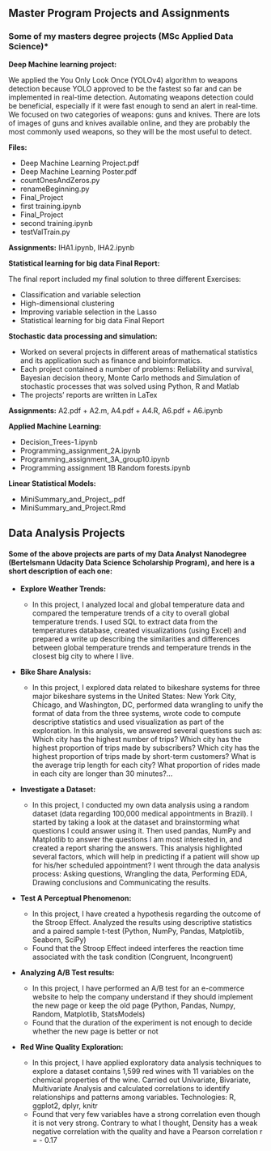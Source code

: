 
## Master Program Projects and Assignments 
### Some of my masters degree projects (MSc Applied Data Science)*


**Deep Machine learning project:**

We applied the You Only Look Once (YOLOv4) algorithm to weapons detection because YOLO approved to be the fastest so far and can be implemented in real-time detection. Automating weapons detection could be beneficial, especially if it were fast enough to send an alert in real-time. We focused on two categories of weapons: guns and knives. There are lots of images of guns and knives available online, and they are probably the most commonly used weapons, so they will be the most useful to detect.

**Files:** 
* Deep Machine Learning Project.pdf
* Deep Machine Learning Poster.pdf
* countOnesAndZeros.py
* renameBeginning.py
* Final_Project
* first training.ipynb
* Final_Project
* second training.ipynb
* testValTrain.py

**Assignments:** IHA1.ipynb, IHA2.ipynb


**Statistical learning for big data Final Report:**

The final report included my final solution to three different Exercises:
* Classification and variable selection
* High-dimensional clustering
* Improving variable selection in the Lasso
* Statistical learning for big data Final Report



**Stochastic data processing and simulation:**
*	Worked on several projects in different areas of mathematical statistics and its application such as finance and bioinformatics.
* Each project contained a number of problems: Reliability and survival, Bayesian decision theory, Monte Carlo methods and Simulation of stochastic processes that was solved using Python, R and Matlab
* The projects’ reports are written in LaTex

**Assignments:** A2.pdf + A2.m, A4.pdf + A4.R, A6.pdf + A6.ipynb


**Applied Machine Learning:**
* Decision_Trees-1.ipynb
* Programming_assignment_2A.ipynb
* Programming_assignment_3A_group10.ipynb
* Programming assignment 1B Random forests.ipynb


**Linear Statistical Models:**
* MiniSummary_and_Project_.pdf
* MiniSummary_and_Project.Rmd



## Data Analysis Projects
#### Some of the above projects are parts of my Data Analyst Nanodegree (Bertelsmann Udacity Data Science Scholarship Program), and here is a short description of each one:

* **Explore Weather Trends:**
  - In this project, I analyzed local and global temperature data and compared the temperature trends of a city to overall global             temperature trends. I used SQL to extract data from the temperatures database, created visualizations (using Excel) and prepared a         write up describing the similarities and differences between global temperature trends and temperature trends in the closest big city     to where I live.
 
  
* **Bike Share Analysis:** 
  - In this project, I explored data related to bikeshare systems for three major bikeshare systems in the United States: New York City,       Chicago, and Washington, DC, performed data wrangling to unify the format of data from the three systems, wrote code to compute           descriptive statistics and used visualization as part of the exploration. In this analysis, we answered several questions such as:         Which city has the highest number of trips? Which city has the highest proportion of trips made by subscribers? Which city has the         highest proportion of trips made by short-term customers? What is the average trip length for each city? What proportion of rides made     in each city are longer than 30 minutes?...
 

* **Investigate a Dataset:**
  - In this project, I conducted my own data analysis using a random dataset (data regarding 100,000 medical appointments in Brazil). I       started by taking a look at the dataset and brainstorming what questions I could answer using it. Then used pandas, NumPy and             Matplotlib to answer the questions I am most interested in, and created a report sharing the answers. This analysis highlighted           several factors, which will help in predicting if a patient will show up for his/her scheduled appointment? I went through the data       analysis process: Asking questions, Wrangling the data, Performing EDA, Drawing conclusions and Communicating the results.
  
  
* **Test A Perceptual Phenomenon:**
  - In this project, I have created a hypothesis regarding the outcome of the Stroop Effect. Analyzed the results using descriptive           statistics and a paired sample t-test (Python, NumPy, Pandas, Matplotlib, Seaborn, SciPy)
  - Found that the Stroop Effect indeed interferes the reaction time associated with the task condition (Congruent, Incongruent)
  

* **Analyzing A/B Test results:**
  - In this project, I have performed an A/B test for an e-commerce website to help the company understand if they should implement the     new page or keep the old page (Python, Pandas, Numpy, Random, Matplotlib, StatsModels)
  - Found that the duration of the experiment is not enough to decide whether the new page is better or not
  
  
* **Red Wine Quality Exploration:**
  - In this project, I have applied exploratory data analysis techniques to explore a dataset contains 1,599 red wines with 11 variables     on the chemical properties of the wine. Carried out Univariate, Bivariate, Multivariate Analysis and calculated correlations to         identify relationships and patterns among variables. Technologies: R, ggplot2, dplyr, knitr
  - Found that very few variables have a strong correlation even though it is not very strong. Contrary to what I thought, Density has a     weak negative correlation with the quality and have a Pearson correlation r = - 0.17   
  



 
